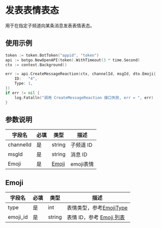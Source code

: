 # 发表表情表态

用于在指定子频道向某条消息发表表情表态。

## 使用示例

```go
token := token.BotToken("appid", "token")
api := botgo.NewOpenAPI(token).WithTimeout(3 * time.Second)
ctx := context.Background()

err := api.CreateMessageReaction(ctx, channelId, msgId, dto.Emoji{
    ID:   "4",
    Type: 1,
})
if err != nil {
    log.Fatalln("调用 CreateMessageReaction 接口失败, err = ", err)
}
```


## 参数说明

| 字段名      | 必填 | 类型                                  | 描述                             |
| ----------- | ---- | ------------------------------------- | -------------------------------- |
| channelId  | 是   | string                                | 子频道 ID |
| msgId  | 是   | string                                | 消息 ID                     |
| Emoji  | 是   | [Emoji](#Emoji)                       | emoji表情    |

## Emoji

| 字段名      | 必填 | 类型                                  | 描述                             |
| ----------- | ---- | ------------------------------------- | -------------------------------- |
| type        | 是   | int                                   | 表情类型，参考[EmojiType](../../model/emoji.md#EmojiType)  |
| emoji_id    | 是   | string                                | 表情 ID，参考 [Emoji 列表](../../model/emoji.md#Emoji-列表)|

